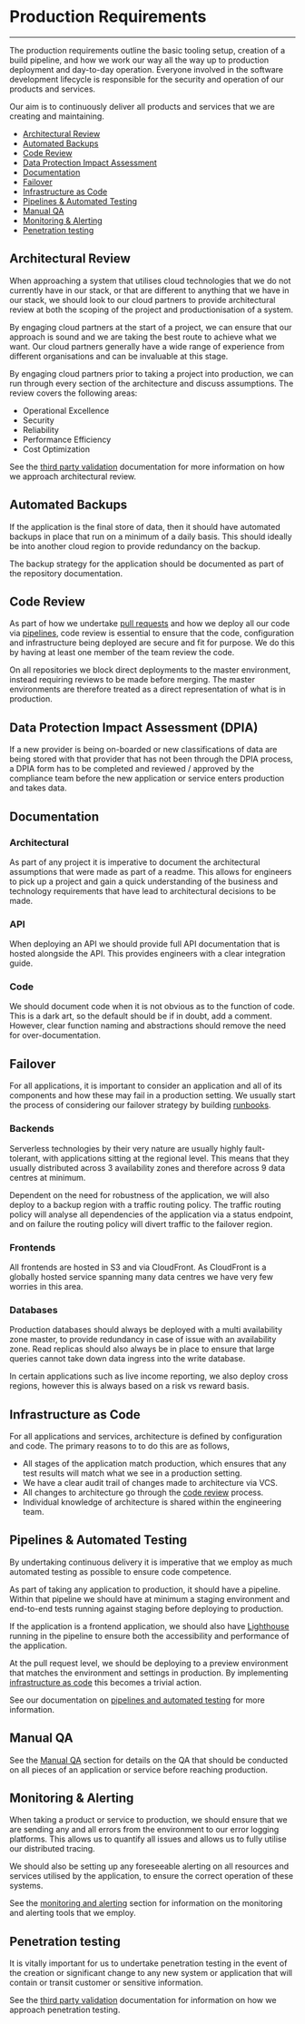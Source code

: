 # Production Requirements
***

The production requirements outline the basic tooling setup, creation of a build pipeline, and how we work our way all
the way up to production deployment and day-to-day operation. Everyone involved in the software development lifecycle is 
responsible for the security and operation of our products and services.

Our aim is to continuously deliver all products and services that we are creating and maintaining.

* [Architectural Review](#architectural-review)
* [Automated Backups](#automated-backups)
* [Code Review](#code-review)
* [Data Protection Impact Assessment](#data-protection-impact-assessment)
* [Documentation](#documentation)
* [Failover](#failover)
* [Infrastructure as Code](#infrastructure-as-code)
* [Pipelines & Automated Testing](#pipelines--automated-testing)
* [Manual QA](#manual-qa)
* [Monitoring & Alerting](#monitoring--alerting)
* [Penetration testing](#penetration-testing)

## Architectural Review

When approaching a system that utilises cloud technologies that we do not currently have in our stack, or that are
different to anything that we have in our stack, we should look to our cloud partners to provide architectural review at
both the scoping of the project and productionisation of a system. 

By engaging cloud partners at the start of a project,
we can ensure that our approach is sound and we are taking the best route to achieve what we want. Our cloud partners
generally have a wide range of experience from different organisations and can be invaluable at this stage. 

By engaging cloud partners prior to taking a project into production, we can run through every section of the 
architecture and discuss assumptions. The review covers the following areas:

- Operational Excellence
- Security
- Reliability
- Performance Efficiency
- Cost Optimization

See the [third party validation](third-party-validation.md) documentation for more information on how we approach 
architectural review.

## Automated Backups

If the application is the final store of data, then it should have automated backups in place that run on a minimum of a
daily basis. This should ideally be into another cloud region to provide redundancy on the backup.

The backup strategy for the application should be documented as part of the repository documentation.

## Code Review

As part of how we undertake [pull requests](code-review.md) and how we deploy all our code via 
[pipelines](pipelines.md), code review is essential to ensure that the code, configuration and infrastructure being
deployed are secure and fit for purpose. We do this by having at least one member of the team review the code.

On all repositories we block direct deployments to the master environment,
instead requiring reviews to be made before merging. The
master environments are therefore treated as a direct representation of what is in production.

## Data Protection Impact Assessment (DPIA)

If a new provider is being on-boarded or new classifications of data are being stored with that provider that has not
been through the DPIA process, a DPIA form has to be completed and reviewed / approved by the compliance team before the
new application or service enters production and takes data.

## Documentation

### Architectural

As part of any project it is imperative to document the architectural assumptions that were made as part of a readme.
This allows for engineers to pick up a project and gain a quick understanding of the business and technology requirements
that have lead to architectural decisions to be made.

### API

When deploying an API we should provide full API documentation that is hosted alongside the API. This provides engineers
with a clear integration guide.

### Code

We should document code when it is not obvious as to the function of code. This is a dark art, so the default should be
if in doubt, add a comment. However, clear function naming and abstractions should remove the need for over-documentation.

## Failover

For all applications, it is important to consider an application and all of its components and how these may fail in
a production setting. We usually start the process of considering our failover strategy by building [runbooks](runbooks.md).

### Backends

Serverless technologies by their very nature are usually highly fault-tolerant, with applications 
sitting at the regional level. This means that they usually distributed across 3 availability zones and therefore
across 9 data centres at minimum.

Dependent on the need for robustness of the application, we will also deploy to a backup region with a traffic routing 
policy. The traffic routing policy will analyse all dependencies of the application via a status endpoint, and on failure
the routing policy will divert traffic to the failover region.

### Frontends

All frontends are hosted in S3 and via CloudFront. As CloudFront is a globally hosted service spanning many data centres
we have very few worries in this area.

### Databases

Production databases should always be deployed with a multi availability zone master, to provide redundancy in case
of issue with an availability zone. Read replicas should also always be in place to ensure that large queries cannot
take down data ingress into the write database.

In certain applications such as live income reporting, we also deploy cross regions, however this is always based on a
risk vs reward basis.

## Infrastructure as Code

For all applications and services, architecture is defined by configuration and code. The primary reasons to
to do this are as follows,

- All stages of the application match production, which ensures that any test
  results will match what we see in a production setting.
- We have a clear audit trail of changes made to architecture via VCS.
- All changes to architecture go through the [code review](code-review.md) process.
- Individual knowledge of architecture is shared within the engineering team.

## Pipelines & Automated Testing

By undertaking continuous delivery it is imperative that we employ as much automated testing as possible to ensure code 
competence.

As part of taking any application to production, it should have a pipeline. Within that pipeline we should have at 
minimum a staging environment and end-to-end tests running against staging before deploying to production.

If the application is a frontend application, we should also have
[Lighthouse](https://developers.google.com/web/tools/lighthouse/) running in the pipeline to ensure both
the accessibility and performance of the application.

At the pull request level, we should be deploying to a preview environment that matches the environment and
settings in production. By implementing [infrastructure as code](#infrastructure-as-code) this becomes a trivial
action.

See our documentation on [pipelines and automated testing](pipelines.md) for more information.

## Manual QA

See the [Manual QA](../qa/manualQA.md) section for details on the QA that should be conducted on all pieces of an
application or service before reaching production.

## Monitoring & Alerting

When taking a product or service to production, we should ensure that we are sending any and all errors from the 
environment to our error logging platforms. This allows us to quantify all issues and allows us to fully utilise
our distributed tracing.

We should also be setting up any foreseeable alerting on all resources and services utilised by the application, to 
ensure the correct operation of these systems. 

See the [monitoring and alerting](monitoring.md) section for information on the monitoring and alerting tools that we employ.

## Penetration testing

It is vitally important for us to undertake penetration testing in the event of the creation or significant change to any 
new system or application that will contain or transit customer or sensitive information.

See the [third party validation](third-party-validation.md) documentation for information on how we approach 
penetration testing.
